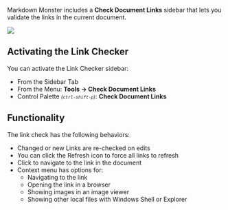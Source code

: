 ﻿Markdown Monster includes a **Check Document Links** sidebar that lets you validate the links in the current document. 


![](https://raw.githubusercontent.com/RickStrahl/ImageDrop/refs/heads/master/MarkdownMonster/CheckDocumentLinks.gif)

## Activating the Link Checker
You can activate the Link Checker sidebar:

* From the Sidebar Tab
* From the Menu: **Tools -> Check Document Links**
* Control Palette <small>*(`ctrl-shift-p`)*</small>: **Check Document Links**

## Functionality
The link check has the following behaviors:

* Changed or new Links are re-checked on edits
* You can click the Refresh icon to force all links to refresh
* Click to navigate to the link in the document
* Context menu has options for:
  * Navigating to the link
  * Opening the link in a browser
  * Showing images in an image viewer
  * Showing other local files with Windows Shell or Explorer